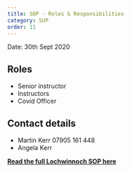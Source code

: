 ```yaml
---
title: SOP - Roles & Responsibilities
category: SUP
order: 11
---
```

Date: 30th Sept 2020

## Roles

- Senior instructor
- Instructors
- Covid Officer



## Contact details
- Martin Kerr 07905 161 448
- Angela Kerr

**[Read the full Lochwinnoch SOP here](/clyde/files/SOP.pdf)**
